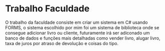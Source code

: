 <h1>Trabalho Faculdade </h1> 
O trabalho da faculdade consiste em criar um sistema em C# usando FORMS, o sistema escolhido por mim foi um sistema de biblioteca onde se consegue adicionar livro ou cliente, futuramente irá ser adiconado um banco de dados e funções mais detalhadas como vender livro, alugar livro, taxa de juros por atraso de devolução e coisas do tipo.
